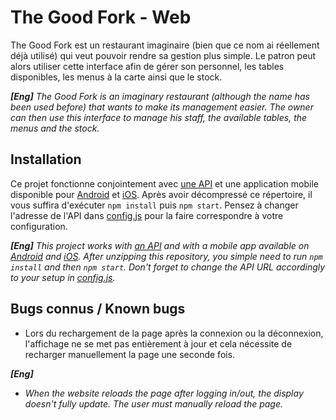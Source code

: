 # The Good Fork - Web
The Good Fork est un restaurant imaginaire (bien que ce nom ai réellement déjà utilisé) qui veut pouvoir rendre sa gestion plus simple. Le patron peut alors utiliser cette interface afin de gérer son personnel, les tables disponibles, les menus à la carte ainsi que le stock.

***[Eng]** The Good Fork is an imaginary restaurant (although the name has been used before) that wants to make its management easier. The owner can then use this interface to manage his staff, the available tables, the menus and the stock.*

## Installation
Ce projet fonctionne conjointement avec [une API](https://github.com/Breadator258/GoodFork-API) et une application mobile disponible pour [Android](https://github.com/GuillaumeHlx/TheGoodFork) et [iOS](https://github.com/EmpireDemocratiqueDuPoulpe/GoodFork-iOS).
Après avoir décompressé ce répertoire, il vous suffira d'exécuter `npm install` puis `npm start`. Pensez à changer l'adresse de l'API dans [config.js](https://github.com/EmpireDemocratiqueDuPoulpe/goodfork-web/blob/main/src/config/config.js) pour la faire correspondre à votre configuration.

***[Eng]** This project works with [an API](https://github.com/Breadator258/3PROJ-WEB_API) and with a mobile app available on [Android](https://github.com/GuillaumeHlx/TheGoodFork) and [iOS](https://github.com/EmpireDemocratiqueDuPoulpe/goodfork-ios).*
*After unzipping this repository, you simple need to run `npm install` and then `npm start`. Don't forget to change the API URL accordingly to your setup in [config.js](https://github.com/EmpireDemocratiqueDuPoulpe/goodfork-web/blob/main/src/config/config.js).*

## Bugs connus / Known bugs
- Lors du rechargement de la page après la connexion ou la déconnexion, l'affichage ne se met pas entièrement à jour et cela nécessite de recharger manuellement la page une seconde fois.

***[Eng]***
- *When the website reloads the page after logging in/out, the display doesn't fully update. The user must manually reload the page.*
